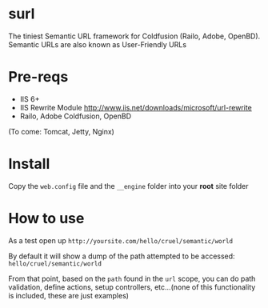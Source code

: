 # surl
The tiniest Semantic URL framework for Coldfusion (Railo, Adobe, OpenBD). Semantic URLs are also known as User-Friendly URLs
 
# Pre-reqs
- IIS 6+ 
- IIS Rewrite Module http://www.iis.net/downloads/microsoft/url-rewrite
- Railo, Adobe Coldfusion, OpenBD

(To come: Tomcat, Jetty, Nginx)

# Install
Copy the ``web.config`` file and the ``__engine`` folder into your **root** site folder

# How to use
As a test open up ``http://yoursite.com/hello/cruel/semantic/world``

By default it will show a dump of the path attempted to be accessed: ``hello/cruel/semantic/world``

From that point, based on the ``path`` found in the ``url`` scope, you can do path validation, define actions, setup controllers, etc...(none of this functionality is included, these are just examples)
